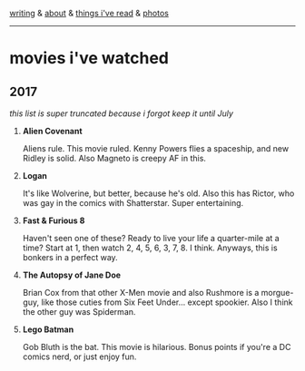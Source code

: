 [writing](index.md) & [about](about.md) & [things i've read](books.md) & [photos](http://vsco.co/brookshelley/images/1)

---

# movies i've watched

## 2017

_this list is super truncated because i forgot keep it until July_

1. **Alien Covenant**

    Aliens rule. This movie ruled. Kenny Powers flies a spaceship, and new Ridley is solid. Also Magneto is creepy AF in this.

2. **Logan**

    It's like Wolverine, but better, because he's old. Also this has Rictor, who was gay in the comics with Shatterstar. Super entertaining.

3. **Fast & Furious 8**

    Haven't seen one of these? Ready to live your life a quarter-mile at a time? Start at 1, then watch 2, 4, 5, 6, 3, 7, 8. I think. Anyways, this is bonkers in a perfect way.

4. **The Autopsy of Jane Doe**

    Brian Cox from that other X-Men movie and also Rushmore is a morgue-guy, like those cuties from Six Feet Under... except spookier. Also I think the other guy was Spiderman.

5. **Lego Batman**

    Gob Bluth is the bat. This movie is hilarious. Bonus points if you're a DC comics nerd, or just enjoy fun.
